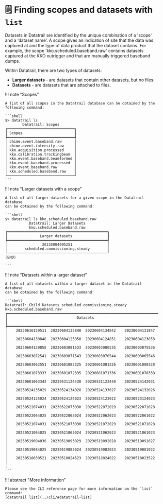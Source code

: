 # 🗒️ Finding scopes and datasets with `list`

Datasets in Datatrail are identified by the unique combination of a 'scope' and
a 'dataset name'. A scope gives an indication of site that the data was captured
at and the type of data product that the dataset contains. For example, the
scope 'kko.scheduled.baseband.raw' contains datasets captured at the KKO
outrigger and that are manually triggered baseband dumps.

Within Datatrail, there are two types of datasets:

- **Larger datasets** - are datasets that contain other datasets, but no files.
- **Datasets** - are datasets that are attached to files.

!!! note "Scopes"

    A list of all scopes in the Datatrail database can be obtained by the
    following command:

    ```shell
    $> datatrail ls
            Datatrail: Scopes
    ┏━━━━━━━━━━━━━━━━━━━━━━━━━━━━━━━┓
    ┃ Scopes                        ┃
    ┡━━━━━━━━━━━━━━━━━━━━━━━━━━━━━━━┩
    │ chime.event.baseband.raw      │
    │ chime.event.intensity.raw     │
    │ kko.acquisition.processed     │
    │ kko.calibration.trackingbeam  │
    │ kko.event.baseband.beamformed │
    │ kko.event.baseband.processed  │
    │ kko.event.baseband.raw        │
    │ kko.scheduled.baseband.raw    │
    └───────────────────────────────┘
    ```

!!! note "Larger datasets with a scope"

    A list of all larger datasets for a given scope in the Datatrail database
    can be obtained by the following command:

    ```shell
    $> datatrail ls kko.scheduled.baseband.raw
               Datatrail: Larger Datasets
               kko.scheduled.baseband.raw
    ┏━━━━━━━━━━━━━━━━━━━━━━━━━━━━━━━━━━━━━━━━━━━━━━┓
    ┃               Larger datasets                ┃
    ┡━━━━━━━━━━━━━━━━━━━━━━━━━━━━━━━━━━━━━━━━━━━━━━┩
    │                20230804095251                │
    │        scheduled.commissioning.steady        │
    └──────────────────────────────────────────────┘
    (END)
    
    ```

!!! note "Datasets within a larger dataset"

    A list of all datasets within a larger dataset in the Datatrail database
    can be obtained by the following command:

    ```shell
    Datatrail: Child Datasets scheduled.commissioning.steady kko.scheduled.baseband.raw
    ┏━━━━━━━━━━━━━━━━━━━━━━━━━━━━━━━━━━━━━━━━━━━━━━━━━━━━━━━━━━━━━━━━━━━━━━━━━┓
    ┃                                Datasets                                 ┃
    ┡━━━━━━━━━━━━━━━━━━━━━━━━━━━━━━━━━━━━━━━━━━━━━━━━━━━━━━━━━━━━━━━━━━━━━━━━━┩
    │    20230616150511  20230604135840  20230604134842    20230604131847     │
    │    20230604130848  20230604125850  20230604124851    20230604123853     │
    │    20230604120858  20230603081533  20230603080535    20230603075536     │
    │    20230603072541  20230603071543  20230603070544    20230603065546     │
    │    20230603062551  20230601082325  20230601081326    20230601080328     │
    │    20230601073333  20230601072335  20230601071336    20230601070338     │
    │    20230601063343  20230531124438  20230531123440    20230524142031     │
    │    20230524135029  20230524134028  20230524133027    20230524132026     │
    │    20230524125024  20230524124023  20230524123022    20230523124023     │
    │    20230522074031  20230522073030  20230522072029    20230522071028     │
    │    20230522064025  20230522063024  20230522062023    20230522061022     │
    │    20230521074031  20230521073030  20230521072029    20230521071028     │
    │    20230521064025  20230521063024  20230521062023    20230521061023     │
    │    20230519094030  20230519093029  20230519092028    20230519091027     │
    │    20230519084025  20230519083024  20230519082023    20230519081022     │
    │    20230518030521  20230518024523  20230518024022    20230518023522     │
    :
    ```

!!! abstract "More information"

    Please see the CLI reference page for more information on the `list` command:
    [datatrail list](../cli/#datatrail-list)
